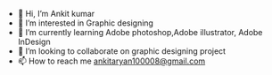 - 👋 Hi, I’m Ankit kumar
- 👀 I’m interested in Graphic designing
- 🌱 I’m currently learning Adobe photoshop,Adobe illustrator, Adobe InDesign
- 💞️ I’m looking to collaborate on graphic designing project
- 📫 How to reach me ankitaryan100008@gmail.com 

<!---
ankitdesigner/ankitdesigner is a ✨ special ✨ repository because its `README.md` (this file) appears on your GitHub profile.
You can click the Preview link to take a look at your changes.
--->
